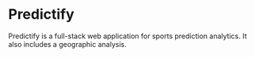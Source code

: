 # Predictify

Predictify is a full-stack web application for sports prediction analytics. It also includes a geographic analysis.